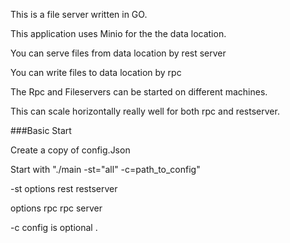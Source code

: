 

This is a file server written in GO.



This application uses Minio for the the data location.

You can serve files from data location by rest server

You can write files to data location  by rpc 




The Rpc and Fileservers can be started on different machines.

This can scale horizontally really well for both rpc and restserver.



###Basic Start

Create a copy of config.Json


Start with "./main -st="all" -c=path_to_config" 


-st
options
    rest
        restserver

options 
    rpc 
        rpc server

-c config is optional . 
